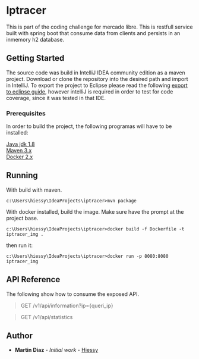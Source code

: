 # Iptracer

This is part of the coding challenge for mercado libre. This is restfull service built with spring boot that consume
data from clients and persists in an inmemory h2 database.

## Getting Started

The source code was build in IntelliJ IDEA community edition as a maven project. Download or clone the repository into the desired path and import in IntelliJ. To export the project to Eclipse please read the following [export to eclipse guide](https://www.jetbrains.com/help/idea/exporting-an-intellij-idea-project-to-eclipse.html), however intelliJ is required in order to test for code coverage, since it was tested in that IDE.

### Prerequisites

In order to build the project, the following programas will have to be installed:

[Java jdk 1.8](http://www.oracle.com/technetwork/java/javase/downloads/jdk8-downloads-2133151.html)<br>
[Maven 3.x](https://maven.apache.org/download.cgi)<br>
[Docker 2.x](https://www.docker.com/)<br>

## Running
With build with maven.
```
c:\Users\hiessy\IdeaProjects\iptracer>mvn package
```
With docker installed, build the image. Make sure have the prompt at the project base.
```
c:\Users\hiessy\IdeaProjects\iptracer>docker build -f Dockerfile -t iptracer_img .
```
then run it:
```
c:\Users\hiessy\IdeaProjects\iptracer>docker run -p 8080:8080 iptracer_img
```

## API Reference
The following show how to consume the exposed API.
>GET /v1/api/information?ip={queri_ip}

>GET /v1/api/statistics

## Author
* **Martin Diaz** - *Initial work* - [Hiessy](https://github.com/Hiessy)